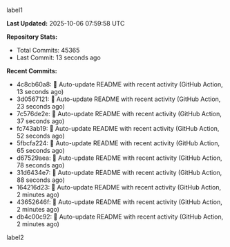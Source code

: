 
label1 
<!-- ACTIVITY_START -->
**Last Updated:** 2025-10-06 07:59:58 UTC

**Repository Stats:**
- Total Commits: 45365
- Last Commit: 13 seconds ago

**Recent Commits:**
- 4c8cb60a8: 🤖 Auto-update README with recent activity (GitHub Action, 13 seconds ago)
- 3d0567121: 🤖 Auto-update README with recent activity (GitHub Action, 23 seconds ago)
- 7c576de2e: 🤖 Auto-update README with recent activity (GitHub Action, 37 seconds ago)
- fc743ab19: 🤖 Auto-update README with recent activity (GitHub Action, 52 seconds ago)
- 5fbcfa224: 🤖 Auto-update README with recent activity (GitHub Action, 65 seconds ago)
- d67529aea: 🤖 Auto-update README with recent activity (GitHub Action, 78 seconds ago)
- 31d6434e7: 🤖 Auto-update README with recent activity (GitHub Action, 88 seconds ago)
- 164216d23: 🤖 Auto-update README with recent activity (GitHub Action, 2 minutes ago)
- 43652646f: 🤖 Auto-update README with recent activity (GitHub Action, 2 minutes ago)
- db4c00c92: 🤖 Auto-update README with recent activity (GitHub Action, 2 minutes ago)
<!-- ACTIVITY_END -->

label2
